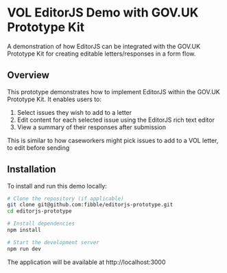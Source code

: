 # VOL EditorJS Demo with GOV.UK Prototype Kit

A demonstration of how EditorJS can be integrated with the GOV.UK Prototype Kit for creating editable letters/responses in a form flow.

## Overview

This prototype demonstrates how to implement EditorJS within the GOV.UK Prototype Kit. It enables users to:

1. Select issues they wish to add to a letter
2. Edit content for each selected issue using the EditorJS rich text editor
3. View a summary of their responses after submission

This is similar to how caseworkers might pick issues to add to a VOL letter, to edit before sending
## Installation

To install and run this demo locally:

```bash
# Clone the repository (if applicable)
git clone git@github.com:fibble/editorjs-prototype.git
cd editorjs-prototype

# Install dependencies
npm install

# Start the development server
npm run dev
```

The application will be available at http://localhost:3000
